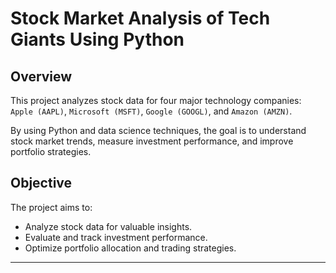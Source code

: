 # Stock Market Analysis of Tech Giants Using Python

## Overview  

This project analyzes stock data for four major technology companies: `Apple (AAPL)`, `Microsoft (MSFT)`, `Google (GOOGL)`, and `Amazon (AMZN)`.     

By using Python and data science techniques, the goal is to understand stock market trends, measure investment performance, and improve portfolio strategies.

## Objective  

The project aims to:   
* Analyze stock data for valuable insights.   
* Evaluate and track investment performance.   
* Optimize portfolio allocation and trading strategies.   

---
